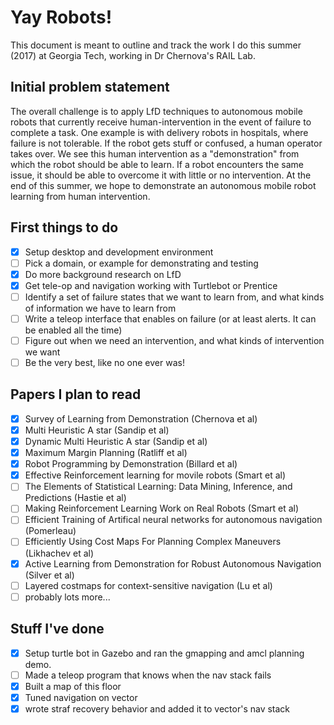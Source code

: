# Yay Robots!

This document is meant to outline and track the work I do this summer (2017) at Georgia Tech, working in Dr Chernova's RAIL Lab.

## Initial problem statement

The overall challenge is to apply LfD techniques to autonomous mobile robots that currently receive human-intervention in the event of failure to complete a task. One example is with delivery robots in hospitals, where failure is not tolerable. If the robot gets stuff or confused, a human operator takes over. We see this human intervention as a "demonstration" from which the robot should be able to learn. If a robot encounters the same issue, it should be able to overcome it with little or no intervention. At the end of this summer, we hope to demonstrate an autonomous mobile robot learning from human intervention.

## First things to do

 - [X] Setup desktop and development environment
 - [ ] Pick a domain, or example for demonstrating and testing
 - [X] Do more background research on LfD
 - [X] Get tele-op and navigation working with Turtlebot or Prentice
 - [ ] Identify a set of failure states that we want to learn from, and what kinds of information we have to learn from
 - [ ] Write a teleop interface that enables on failure (or at least alerts. It can be enabled all the time)
 - [ ] Figure out when we need an intervention, and what kinds of intervention we want
 - [ ] Be the very best, like no one ever was!

## Papers I plan to read

 - [X] Survey of Learning from Demonstration (Chernova et al)
 - [X] Multi Heuristic A star (Sandip et al)
 - [X] Dynamic Multi Heuristic A star (Sandip et al)
 - [X] Maximum Margin Planning (Ratliff et al)
 - [X] Robot Programming by Demonstration (Billard et al)
 - [X] Effective Reinforcement learning for movile robots (Smart et al)
 - [ ] The Elements of Statistical Learning: Data Mining, Inference, and Predictions (Hastie et al)
 - [ ] Making Reinforcement Learning Work on Real Robots (Smart et al)
 - [ ] Efficient Training of Artifical neural networks for autonomous navigation (Pomerleau)
 - [ ] Efficiently Using Cost Maps For Planning Complex Maneuvers (Likhachev et al)
 - [X] Active Learning from Demonstration for Robust Autonomous Navigation (Silver et al)
 - [ ] Layered costmaps for context-sensitive navigation (Lu et al)
 - [ ] probably lots more...

## Stuff I've done
 - [X] Setup turtle bot in Gazebo and ran the gmapping and amcl planning demo.
 - [ ] Made a teleop program that knows when the nav stack fails
 - [X] Built a map of this floor
 - [X] Tuned navigation on vector
 - [X] wrote straf recovery behavior and added it to vector's nav stack
